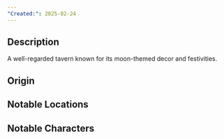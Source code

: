 ```yaml
---
"Created:": 2025-02-24
---
```

## **Description**

A well-regarded tavern known for its moon-themed decor and festivities.

## **Origin**

## **Notable Locations**

## **Notable Characters**

